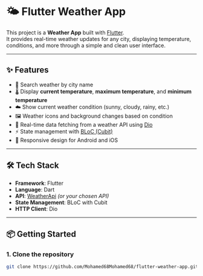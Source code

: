 # 🌤️ Flutter Weather App

This project is a **Weather App** built with [Flutter](https://flutter.dev/).  
It provides real-time weather updates for any city, displaying temperature, conditions, and more through a simple and clean user interface.

---

## ✨ Features

- 📍 Search weather by city name  
- 🌡️ Display **current temperature**, **maximum temperature**, and **minimum temperature**  
- ☁️ Show current weather condition (sunny, cloudy, rainy, etc.)
- 🖼️ Weather icons and background changes based on condition  
- 🔄 Real-time data fetching from a weather API using [Dio](https://pub.dev/packages/dio)  
- ⚡ State management with [BLoC (Cubit)](https://pub.dev/packages/flutter_bloc)  
- 📱 Responsive design for Android and iOS  

---

## 🛠️ Tech Stack

- **Framework**: Flutter  
- **Language**: Dart  
- **API**: [WeatherApi](https://www.weatherapi.com/) *(or your chosen API)*  
- **State Management**: BLoC with Cubit  
- **HTTP Client**: Dio  

---

## 📦 Getting Started

### 1. Clone the repository
```bash
git clone https://github.com/Mohamed68Mohamed68/flutter-weather-app.git
